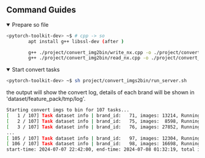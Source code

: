 ## Command Guides

<details open>

<summary>Prepare so file</summary>

```bash
<pytorch-toolkit-dev> ~$ # cpp -> so
		apt install g++ libssl-dev (after )

        g++ ./project/convert_img2bin/write_nx.cpp -o ./project/convert_img2bin/write_nx.so -lssl -lcrypto
        g++ ./project/convert_img2bin/read_nx.cpp -o ./project/convert_img2bin/read_nx.so -lssl -lcrypto
```

</details>

<details open>

<summary>Start convert tasks</summary>

```bash
<pytorch-toolkit-dev> ~$ sh project/convert_imgs2bin/run_server.sh
```

the output will show the convert log, details of each brand will be shown in 'dataset/feature_pack/tmp/log'.

```bash
Starting convert imgs to bin for 107 tasks...
[   1 / 107] Task dataset info | brand_id:   71, images: 13214, Running task on GPU 0 |
[   2 / 107] Task dataset info | brand_id:   75, images:  8598, Running task on GPU 1 |
[   3 / 107] Task dataset info | brand_id:   76, images: 27852, Running task on GPU 2 |
...
[ 105 / 107] Task dataset info | brand_id:   97, images: 12304, Running task on GPU 7 |
[ 106 / 107] Task dataset info | brand_id:   98, images: 16698, Running task on GPU 5 |
start-time: 2024-07-07 22:42:00, end-time: 2024-07-08 01:32:19, total img count: 2635447
```

</details>
